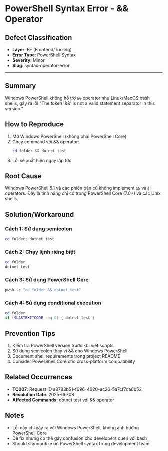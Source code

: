 # PowerShell Syntax Error - && Operator
## Defect Classification
- **Layer**: FE (Frontend/Tooling)
- **Error Type**: PowerShell Syntax
- **Severity**: Minor
- **Slug**: syntax-operator-error

---

## Summary
Windows PowerShell không hỗ trợ `&&` operator như Linux/MacOS bash shells, gây ra lỗi "The token '&&' is not a valid statement separator in this version."

## How to Reproduce
1. Mở Windows PowerShell (không phải PowerShell Core)
2. Chạy command với && operator:
   ```powershell
   cd folder && dotnet test
   ```
3. Lỗi sẽ xuất hiện ngay lập tức

## Root Cause
Windows PowerShell 5.1 và các phiên bản cũ không implement `&&` và `||` operators. Đây là tính năng chỉ có trong PowerShell Core (7.0+) và các Unix shells.

## Solution/Workaround

### Cách 1: Sử dụng semicolon
```powershell
cd folder; dotnet test
```

### Cách 2: Chạy lệnh riêng biệt
```powershell
cd folder
dotnet test
```

### Cách 3: Sử dụng PowerShell Core
```powershell
pwsh -c "cd folder && dotnet test"
```

### Cách 4: Sử dụng conditional execution
```powershell
cd folder
if ($LASTEXITCODE -eq 0) { dotnet test }
```

## Prevention Tips
1. Kiểm tra PowerShell version trước khi viết scripts
2. Sử dụng semicolon thay vì && cho Windows PowerShell
3. Document shell requirements trong project README
4. Consider PowerShell Core cho cross-platform compatibility

## Related Occurrences
- **TC007**: Request ID a8783b51-f696-4020-ac26-5a7cf7da6b52
- **Resolution Date**: 2025-06-08
- **Affected Commands**: dotnet test với && operator

## Notes
- Lỗi này chỉ xảy ra với Windows PowerShell, không ảnh hưởng PowerShell Core
- Dễ fix nhưng có thể gây confusion cho developers quen với bash
- Should standardize on PowerShell syntax trong development team 